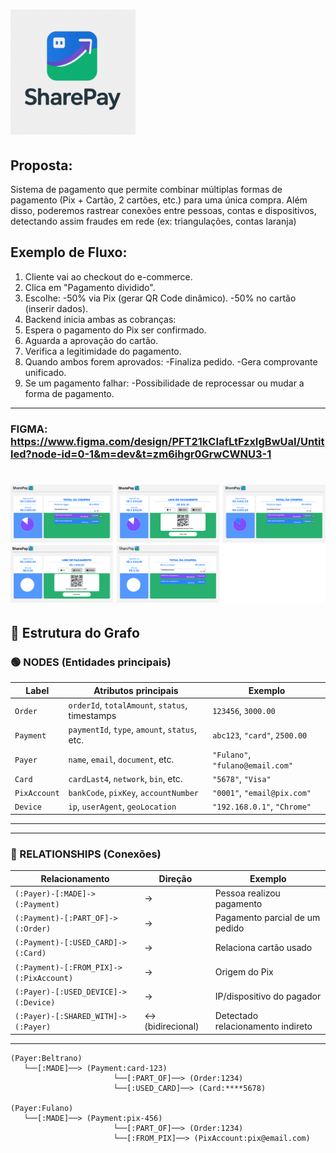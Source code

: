 # <img src="logo_hackathon.png" alt="Logo da empresa" width="200"/>

## Proposta:
Sistema de pagamento que permite combinar múltiplas formas de pagamento (Pix + Cartão, 2 cartões, etc.) para uma única compra. Além disso, poderemos rastrear conexões entre pessoas, contas e dispositivos, detectando assim fraudes em rede (ex: triangulações, contas laranja)

## Exemplo de Fluxo:
1. Cliente vai ao checkout do e-commerce.
2. Clica em "Pagamento dividido".
3. Escolhe:
    -50% via Pix (gerar QR Code dinâmico).
    -50% no cartão (inserir dados).
4. Backend inicia ambas as cobranças:
5. Espera o pagamento do Pix ser confirmado.
6. Aguarda a aprovação do cartão.
7. Verifica a legitimidade do pagamento.
8. Quando ambos forem aprovados:
    -Finaliza pedido.
    -Gera comprovante unificado.
9. Se um pagamento falhar:
    -Possibilidade de reprocessar ou mudar a forma de pagamento.

---
### FIGMA: https://www.figma.com/design/PFT21kCIafLtFzxIgBwUaI/Untitled?node-id=0-1&m=dev&t=zm6ihgr0GrwCWNU3-1

# <img src="Group_7.png" alt="Logo da empresa" width="1000"/>

## 🧩 Estrutura do Grafo

### 🟢 NODES (Entidades principais)

| Label        | Atributos principais                           | Exemplo                          |
| ------------ | ---------------------------------------------- | -------------------------------- |
| `Order`      | `orderId`, `totalAmount`, `status`, timestamps | `123456`, `3000.00`              |
| `Payment`    | `paymentId`, `type`, `amount`, `status`, etc.  | `abc123`, `"card"`, `2500.00`    |
| `Payer`      | `name`, `email`, `document`, etc.              | `"Fulano"`, `"fulano@email.com"` |
| `Card`       | `cardLast4`, `network`, `bin`, etc.            | `"5678"`, `"Visa"`               |
| `PixAccount` | `bankCode`, `pixKey`, `accountNumber`          | `"0001"`, `"email@pix.com"`      |
| `Device`     | `ip`, `userAgent`, `geoLocation`               | `"192.168.0.1"`, `"Chrome"`      |

---

---
### 🔵 RELATIONSHIPS (Conexões)

| Relacionamento                          | Direção          | Exemplo                           |
| --------------------------------------- | ---------------- | --------------------------------- |
| `(:Payer)-[:MADE]->(:Payment)`          | →                | Pessoa realizou pagamento         |
| `(:Payment)-[:PART_OF]->(:Order)`       | →                | Pagamento parcial de um pedido    |
| `(:Payment)-[:USED_CARD]->(:Card)`      | →                | Relaciona cartão usado            |
| `(:Payment)-[:FROM_PIX]->(:PixAccount)` | →                | Origem do Pix                     |
| `(:Payer)-[:USED_DEVICE]->(:Device)`    | →                | IP/dispositivo do pagador         |
| `(:Payer)-[:SHARED_WITH]->(:Payer)`     | ↔ (bidirecional) | Detectado relacionamento indireto |

---

```plaintext
(Payer:Beltrano) 
   └──[:MADE]──> (Payment:card-123)
                       └──[:PART_OF]──> (Order:1234)
                       └──[:USED_CARD]──> (Card:****5678)

(Payer:Fulano)
   └──[:MADE]──> (Payment:pix-456)
                       └──[:PART_OF]──> (Order:1234)
                       └──[:FROM_PIX]──> (PixAccount:pix@email.com)
```
